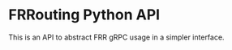 FRRouting Python API
====================

This is an API to abstract FRR gRPC usage in a simpler interface.
